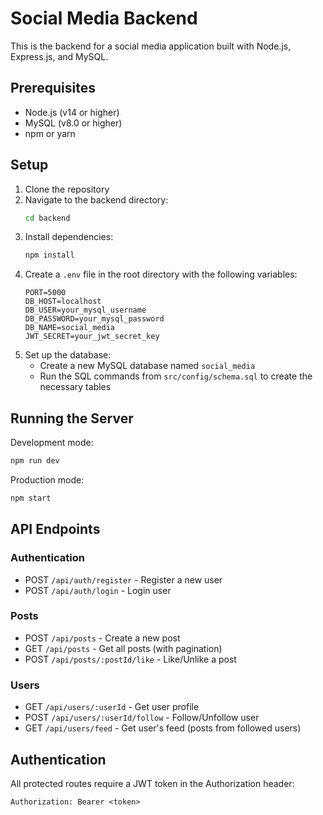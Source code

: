 # Social Media Backend

This is the backend for a social media application built with Node.js, Express.js, and MySQL.

## Prerequisites

- Node.js (v14 or higher)
- MySQL (v8.0 or higher)
- npm or yarn

## Setup

1. Clone the repository
2. Navigate to the backend directory:
   ```bash
   cd backend
   ```
3. Install dependencies:
   ```bash
   npm install
   ```
4. Create a `.env` file in the root directory with the following variables:
   ```
   PORT=5000
   DB_HOST=localhost
   DB_USER=your_mysql_username
   DB_PASSWORD=your_mysql_password
   DB_NAME=social_media
   JWT_SECRET=your_jwt_secret_key
   ```
5. Set up the database:
   - Create a new MySQL database named `social_media`
   - Run the SQL commands from `src/config/schema.sql` to create the necessary tables

## Running the Server

Development mode:
```bash
npm run dev
```

Production mode:
```bash
npm start
```

## API Endpoints

### Authentication
- POST `/api/auth/register` - Register a new user
- POST `/api/auth/login` - Login user

### Posts
- POST `/api/posts` - Create a new post
- GET `/api/posts` - Get all posts (with pagination)
- POST `/api/posts/:postId/like` - Like/Unlike a post

### Users
- GET `/api/users/:userId` - Get user profile
- POST `/api/users/:userId/follow` - Follow/Unfollow user
- GET `/api/users/feed` - Get user's feed (posts from followed users)

## Authentication

All protected routes require a JWT token in the Authorization header:
```
Authorization: Bearer <token>
```
